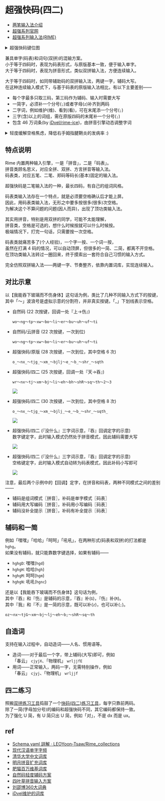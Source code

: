 # 超强快码(四二)

- [两笔输入法介绍](https://lbzj.github.io/)
- [超强系列官网](http://fds8866.ysepan.com/)
- [超强系列输入法(RIME)](https://github.com/whjiang/cqeb)

<details><summary>超强快码键位图</summary>

![](https://du1ab.one/images/2022/chao_qiang_kuai_ma_kb.png)

![](https://du1ab.one/images/2022/chao_qiang_kuai_ma_ref.png)
</details>

兼具单字(码表)和词句(双拼)的混输方案。  
小于等于四码时，表现为码表形式，与原版基本一致，便于输入单字。  
大于等于四码时，表现为拼音形式，类似双拼输入法，方便连续输入。  

大于等于四码时，如同带辅助码的双拼输入法，两键一字，辅码大写。  
在这种连续输入模式下，与基于码表的原版输入法相比，有以下主要差别——

  - 每个字最多只取三码，第三码作为辅码、输入时需要大写
  - 一简字，必须补一个分号(`;`)或者字母(`z`)补齐到两码
  - 二字词，例如维护(维)、看到(看)，可在末尾添一个分号(`;`)
  - 三字(含)以上的词组，需在原版四码的末尾补一个分号(`;`)
  - 包含 46 万词条(by [iDvel/rime-ice](https://github.com/iDvel/rime-ice))，由拼音引擎动态调整字词

<details><summary>轻度缓解空格焦虑，降低右手姆指腱鞘炎的发病率 :)</summary>

![](https://du1ab.one/images/2022/finkelstein_test.png)
</details>

## 特点说明

Rime 内置两种输入引擎，一是「拼音」，二是「码表」。  
拼音类顾名思义，对应全拼、双拼、方言拼音等输入法。  
码表类，对应五笔、二笔、郑码等码长(基本)固定的输入法。

超强快码是二笔输入法的一种，最长四码，有自己的组词风格。

码表类输入法存在一个特点，就是必须要空格确认后才能上屏。  
因此，用码表类输入法，无形之中要多按很多(很多)次空格。  
为解决这个不算问题的问题(因人而异)，出现了顶功类输入法。

其实用拼音，特别是用双拼的同学，可能不太能理解，  
拼音类，空格是可选的，想什么时候按就可以什么时候按。  
极端情况下，打完一句话，只需要按一次空格。

码表类就痛苦多了(个人经验)，一个字一按、一个词一按，  
虽然在打满 4 码的情况，可以自动顶屏，但很多的一简、二简，都离不开空格。  
在顶功类输入法转过一圈回来，终于摸索出一套符合自己习惯的输入方式。

完全仿照双拼输入法——两键一字、节奏整齐，依靠内置词库，实现连续输入。

## 对比示意

以【我能吞下玻璃而不伤身体】这句话为例，类比了几种不同输入方式下的按键，  
其中「～」波浪号是虚拟示意的分割符，并非真实按键。「_」下划线表示空格。

- 自然码 (22 次按键，回调一处『上->伤』)

  `wo～ng～tp～xw～bo～li～er～bu～uh～uf～ti`

- 自然码/云拼音 (22 次按键，一次到位)

  `wo～ng～tp～xw～bo～li～er～bu～uh～uf～ti`

- 超强快码/原版 (28 次按键，一次到位，其中空格 6 次)

  `o_～nx_～tjg_～xm_～bjlj～e_～b_～shr_～sqth`

- 超强快码/四二 (25 次按键，回调一处『天->吞』)

  `wr～nx～tj～xm～bj～li～eh～bh～shR～sq～th～2～3`

    ![](https://www.du1ab.one/images/2022/cqkm_42-1.gif)

- 超强快码/四二 (30 次按键，一次到位，其中空格 8 次)

  `o_～nx_～tjg_～xm_～bjlj_～e_～b_～shr_～sqth_`

    ![](https://www.du1ab.one/images/2022/cqkm_42-2.gif)

- 超强快码/四二 (『没什么』三字词示意，『吞』回调定字的示意)  
  数字键定字，此时输入模式仍然处于拼音模式，因此辅码需要大写

    ![](https://www.du1ab.one/images/2022/cqkm_42-3-1.gif)

- 超强快码/四二 (『没什么』三字词示意，『吞』回调定字的示意)  
  空格键定字，此时输入模式自动转为码表模式，因此补码小写即可

    ![](https://www.du1ab.one/images/2022/cqkm_42-3-2.gif)

注意，最后两个示例中的【回调】定字，在拼音和码表，两种不同模式之间的差别——

  - 辅码是组词模式〖拼音〗，补码是单字模式〖码表〗
  - 辅码用大写编码〖拼音〗，补码用小写编码〖码表〗
  - 辅码没补全提示〖拼音〗，补码有补全提示〖码表〗

## 辅码和一简

例如「嘿嘿」「哈哈」「呵呵」「吼吼」，在两种形式(码表和双拼)的打法都是 `hghg`。  
如果没有辅码，就只能靠数字键选择，如果有辅码——

  - `hghgD`: 嘿嘿(`hgd`)
  - `hghgH`: 哈哈(`hgh`)
  - `hghgM`: 呵呵(`hgm`)
  - `hghgN`: 吼吼(`hgnc`)

还是以【我能吞下玻璃而不伤身体】这句话为例，  
其中『吞』和『伤』是辅码的示意，『吞』补(`G`)，『伤』补(`R`)。  
其中『我』和『不』是一简的示意，既可以补(`z`)，也可以补(`;`)。  

  `oz～nx～tjG～xm～bj～lj～eh～b;～shR～sq～th`

## 自造词

支持在输入过程中，自动造词——人名、惯用语等。

- 造词——对于最后一个字，带上辅码(大写)即可，例如  
  「春云」 `cjyjX`、「物理机」 `wrljjfE`
- 用词——正常输入，两码一字，无需特别操作，例如  
  「春云」 `cjyj`、「物理机」 `wrljjf`

## 四二练习

照搬[双拼练习工具](https://github.com/BlueSky-07/Shuang)捣鼓了一个[快码(四二)练习工具](https://du1ab.one/42)，每字只靠前两码。  
除了一简(字母加分号)的编码和超强快码不同，其它编码都保持一致。  
为了强化 U 简，有 U 简只出 U 简，例如「对」，不是 dx 而是 ux。

## ref

- [Schema.yaml 詳解 · LEOYoon-Tsaw/Rime_collections](https://github.com/LEOYoon-Tsaw/Rime_collections/blob/master/Rime_description.md)
- [现代汉语单字字频](https://lingua.mtsu.edu/chinese-computing/statistics/char/list.php?Which=MO)
- [清华大学中文词库](https://github.com/thunlp/THUOCL)
- [明月拼音扩充词库](https://github.com/rime-aca/dictionaries)
- [肥猫百万维基词库](https://github.com/felixonmars/fcitx5-pinyin-zhwiki)
- [自然码轻度辅码方案](https://github.com/bigshans/rime-zrm)
- [四叶草拼音输入方案](https://github.com/fkxxyz/rime-cloverpinyin)
- [刘邵博360大词典](https://github.com/fkxxyz/chinese-dictionary-3.6million)
- [iDvel维护的词库](https://github.com/iDvel/rime-ice)

